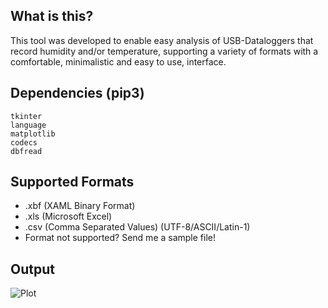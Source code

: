 ## What is this?
This tool was developed to enable easy analysis of USB-Dataloggers that record humidity and/or temperature, supporting a variety of formats with a comfortable, minimalistic and easy to use, interface.

## Dependencies (pip3)

    tkinter
    language
    matplotlib
    codecs
    dbfread

## Supported Formats

- .xbf (XAML Binary Format)
- .xls (Microsoft Excel)
- .csv (Comma Separated Values) (UTF-8/ASCII/Latin-1)
- Format not supported? Send me a sample file!

## Output
![Plot](https://media.atlantishq.de/ths-plot-example.png)

